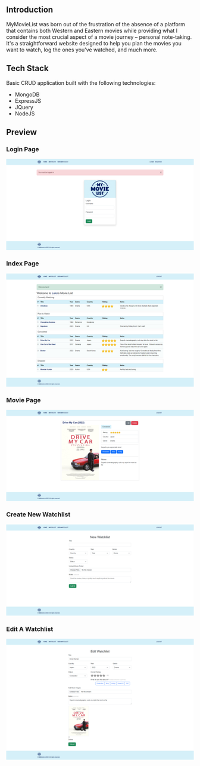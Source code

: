 ## Introduction

MyMovieList was born out of the frustration of the absence of a platform that contains both Western and Eastern movies while providing what I consider the most crucial aspect of a movie journey &ndash; personal note-taking. It's a straightforward website designed to help you plan the movies you want to watch, log the ones you've watched, and much more.

## Tech Stack

Basic CRUD application built with the following technologies:

-   MongoDB
-   ExpressJS
-   JQuery
-   NodeJS

## Preview

### Login Page

![Login page](public\images\login.png)

### Index Page

![Index page](public\images\indexWatchlist.png)

### Movie Page

![Movie page](public\images\showWatchlist.png)

### Create New Watchlist

![Create new watchlist](public\images\newWatchlist.png)

### Edit A Watchlist

![Edit a watchlist](public\images\editWatchlist.png)
